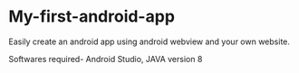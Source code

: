 # My-first-android-app
Easily create an android app using android webview and your own website.

Softwares required- 
                  Android Studio, JAVA version 8
